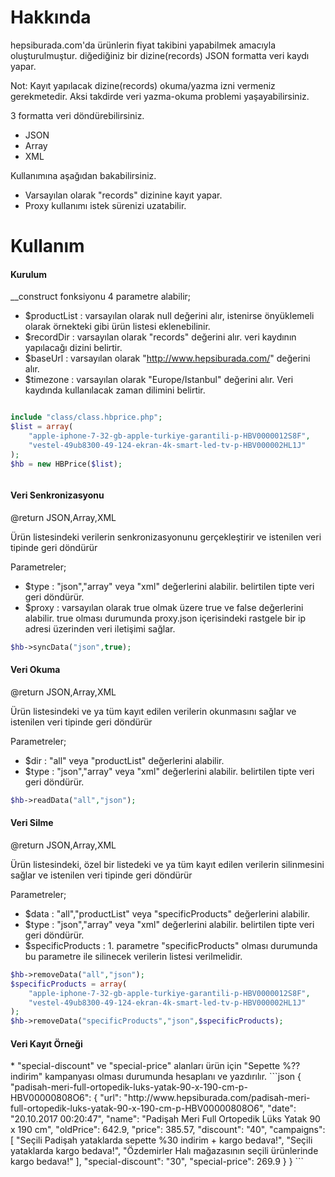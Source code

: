 Hakkında
====================


hepsiburada.com'da ürünlerin fiyat takibini yapabilmek amacıyla oluşturulmuştur. diğediğiniz bir dizine(records) JSON formatta veri kaydı yapar.

Not: Kayıt yapılacak dizine(records) okuma/yazma izni vermeniz gerekmetedir. Aksi takdirde veri yazma-okuma problemi yaşayabilirsiniz.

3 formatta veri döndürebilirsiniz.
* JSON
* Array
* XML

Kullanımına aşağıdan bakabilirsiniz.

* Varsayılan olarak "records" dizinine kayıt yapar.
* Proxy kullanımı istek sürenizi uzatabilir.


Kullanım
=

<h4>Kurulum</h4>

 __construct fonksiyonu 4 parametre alabilir;
*   $productList : varsayılan olarak null değerini alır, istenirse önyüklemeli olarak örnekteki gibi ürün listesi eklenebilinir.
*   $recordDir : varsayılan olarak "records" değerini alır. veri kaydının yapılacağı dizini belirtir.
*   $baseUrl : varsayılan olarak "http://www.hepsiburada.com/" değerini alır. 
*   $timezone : varsayılan olarak "Europe/Istanbul" değerini alır. Veri kaydında kullanılacak zaman dilimini belirtir.

```php

include "class/class.hbprice.php";
$list = array(
    "apple-iphone-7-32-gb-apple-turkiye-garantili-p-HBV0000012S8F",
    "vestel-49ub8300-49-124-ekran-4k-smart-led-tv-p-HBV000002HL1J"
);
$hb = new HBPrice($list);



```


<h4>Veri Senkronizasyonu</h4>
@return JSON,Array,XML

Ürün listesindeki verilerin senkronizasyonunu gerçekleştirir ve istenilen veri tipinde geri döndürür

Parametreler;
* $type : "json","array" veya "xml" değerlerini alabilir. belirtilen tipte veri geri döndürür.
* $proxy : varsayılan olarak true olmak üzere true ve false değerlerini alabilir. true olması durumunda proxy.json içerisindeki rastgele bir ip adresi üzerinden veri iletişimi sağlar.
 
```php
$hb->syncData("json",true);
```


<h4>Veri Okuma</h4>
@return JSON,Array,XML

Ürün listesindeki ve ya tüm kayıt edilen verilerin okunmasını sağlar ve istenilen veri tipinde geri döndürür

Parametreler;

* $dir : "all" veya "productList" değerlerini alabilir.
* $type : "json","array" veya "xml" değerlerini alabilir. belirtilen tipte veri geri döndürür.

```php
$hb->readData("all","json");
```

<h4>Veri Silme</h4>
@return JSON,Array,XML

Ürün listesindeki, özel bir listedeki ve ya tüm kayıt edilen verilerin silinmesini sağlar ve istenilen veri tipinde geri döndürür

Parametreler;

* $data : "all","productList" veya "specificProducts" değerlerini alabilir.
* $type : "json","array" veya "xml" değerlerini alabilir. belirtilen tipte veri geri döndürür.
* $specificProducts : 1. parametre "specificProducts" olması durumunda bu parametre ile silinecek verilerin listesi verilmelidir.

```php
$hb->removeData("all","json");
$specificProducts = array(
    "apple-iphone-7-32-gb-apple-turkiye-garantili-p-HBV0000012S8F",
    "vestel-49ub8300-49-124-ekran-4k-smart-led-tv-p-HBV000002HL1J"
);
$hb->removeData("specificProducts","json",$specificProducts);
```


<h4>Veri Kayıt Örneği</h4>
* "special-discount" ve "special-price" alanları ürün için "Sepette %?? indirim" kampanyası olması durumunda hesaplanı ve yazdırılır.
```json
{
	"padisah-meri-full-ortopedik-luks-yatak-90-x-190-cm-p-HBV00000808O6": {
		"url": "http://www.hepsiburada.com/padisah-meri-full-ortopedik-luks-yatak-90-x-190-cm-p-HBV00000808O6",
		"date": "20.10.2017 00:20:47",
		"name": "Padişah Meri Full Ortopedik Lüks Yatak 90 x 190 cm",
		"oldPrice": 642.9,
		"price": 385.57,
		"discount": "40",
		"campaigns": [
			"Se&#231;ili Padişah yataklarda sepette %30 indirim + kargo bedava!",
			"Se&#231;ili yataklarda kargo bedava!",
			"&#214;zdemirler Halı mağazasının se&#231;ili &#252;r&#252;nlerinde kargo bedava!"
		],
		"special-discount": "30",
		"special-price": 269.9
	}
}
```